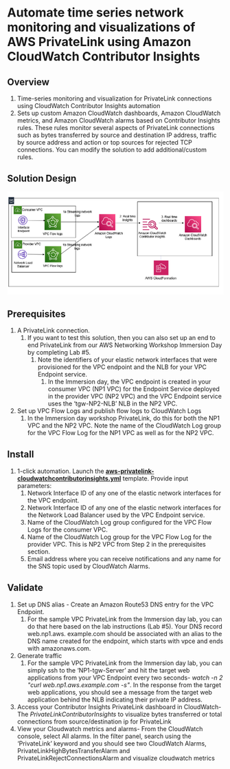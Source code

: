 <p align="center">
</p>

# Automate time series network monitoring and visualizations of AWS PrivateLink using Amazon CloudWatch Contributor Insights

## Overview

1. Time-series monitoring and visualization for PrivateLink connections using CloudWatch Contributor Insights automation
2. Sets up custom Amazon CloudWatch dashboards, Amazon CloudWatch metrics, and Amazon CloudWatch alarms based on Contributor Insights rules. These rules monitor several aspects of PrivateLink connections such as bytes transferred by source and destination IP address, traffic by source address and action or top sources for rejected TCP connections. You can modify the solution to add additional/custom rules.


## Solution Design

![](images/vpcprivatelink.PNG)


## Prerequisites

1. A PrivateLink connection. 
	1. If you want to test this solution, then you can also set up an end to end PrivateLink from our AWS Networking Workshop Immersion Day by completing Lab #5.
		1. Note the identifiers of your elastic network interfaces that were provisioned for the VPC endpoint and the NLB for your VPC Endpoint service. 
			1. In the Immersion day, the VPC endpoint is created in your consumer VPC (NP1 VPC) for the Endpoint Service deployed in the provider VPC (NP2 VPC) and the VPC Endpoint service uses the ‘tgw-NP2-NLB’ NLB in the NP2 VPC.
2. Set up VPC Flow Logs and publish flow logs to CloudWatch Logs
	1. In the Immersion day workshop PrivateLink,  do this for both the NP1 VPC and the NP2 VPC. Note the name of the CloudWatch Log group for the VPC Flow Log for the NP1 VPC as well as for the NP2 VPC.


## Install

1. 1-click automation. Launch the **[aws-privatelink-cloudwatchcontributorinsights.yml](https://github.com/aws-samples/aws-cloudwatch-monitoring/blob/main/cft/aws-privatelink-cloudwatchcontributorinsights.yml)** template. Provide input parameters:
	1. Network Interface ID of any one of the elastic network interfaces for the VPC endpoint.
	2. Network Interface ID of any one of the elastic network interfaces for the Network Load Balancer used by the VPC Endpoint service. 
	3. Name of the CloudWatch Log group configured for the VPC Flow Logs for the consumer VPC.
	4. Name of the CloudWatch Log group for the VPC Flow Log for the provider VPC. This is NP2 VPC from Step 2 in the prerequisites section. 
	5. Email address where you can receive notifications and any name for the SNS topic used by CloudWatch Alarms.


## Validate

1.	Set up DNS alias - Create an Amazon Route53 DNS entry for the VPC Endpoint. 
	1. For the sample VPC PrivateLink from the Immersion day lab, you can do that here based on the lab instructions (Lab #5). Your DNS record web.np1.aws. example.com should be associated with an alias to the DNS name created for the endpoint, which starts with vpce and ends with amazonaws.com.
2.	Generate traffic
	1.  For the sample VPC PrivateLink from the Immersion day lab, you can simply ssh to the ‘NP1-tgw-Server’ and hit the target web applications from your VPC Endpoint every two seconds- *watch -n 2 "curl web.np1.aws.example.com -s"*. In the response from the target web applications, you should see a message from the target web application behind the NLB indicating their private IP address.
3.	Access your Contributor Insights PrivateLink dashboard in CloudWatch- The *PrivateLinkContributorInsights* to visualize bytes transferred or total connections from source/destination ip for PrivateLink
4. View your Cloudwatch metrics and alarms- From the CloudWatch console, select All alarms. In the filter panel, search using the ‘PrivateLink’ keyword and you should see two CloudWatch Alarms, PrivateLinkHighBytesTransferAlarm and PrivateLinkRejectConnectionsAlarm and visualize cloudwatch metrics












